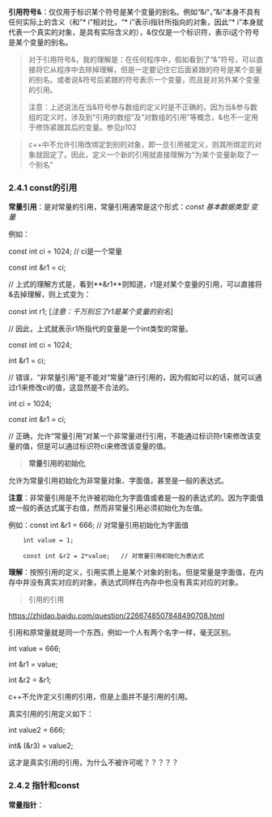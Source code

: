 **引用符号&**：仅仅用于标识某个符号是某个变量的别名。例如“&i“，”&i“本身不具有任何实际上的含义（和”* i“相对比，“* i”表示i指针所指向的对象，因此“* i”本身就代表一个真实的对象，是具有实际含义的），&仅仅是一个标识符，表示i这个符号是某个变量的别名。

> 对于引用符号&，我的理解是：在任何程序中，假如看到了“&”符号，可以直接将它从程序中去除掉理解，但是一定要记住它后面紧跟的符号是某个变量的别名。或者说&符号后紧跟的符号表示一个变量，而且是对另外某个变量的引用。
>
> 注意：上述说法在当&符号参与数组的定义时是不正确的，因为当&参与数组的定义时，涉及到“引用的数组”及“对数组的引用”等概念，&也不一定用于修饰紧跟其后的变量。参见p102

> c++中不允许引用改绑定到别的对象，即一旦引用被定义，则其所绑定的对象就固定了。因此，定义一个新的引用就直接理解为“为某个变量新取了一个别名”



### 2.4.1 const的引用

**常量引用**：是对常量的引用，常量引用通常是这个形式：*const 基本数据类型 变量*

例如：

const int ci = 1024;  // ci是一个常量

const int &r1 = ci;   

// 上式的理解方式是，看到**&r1**则知道，r1是对某个变量的引用，可以直接将&去掉理解，则上式变为：

const int r1;      [*注意：千万别忘了r1是某个变量的别名*] 

// 因此，上式就表示r1所指代的变量是一个int类型的常量。 



const int ci = 1024;

int &r1 = ci;

// 错误，“非常量引用”是不能对“常量”进行引用的，因为假如可以的话，就可以通过r1来修改ci的值，这显然是不合法的。



int ci = 1024;

const int &r1 = ci;

// 正确，允许“常量引用”对某一个非常量进行引用，不能通过标识符r1来修改该变量的值，但是可以通过标识符ci来修改该变量的值。



> **常量引用的初始化**

允许为常量引用初始化为非常量对象、字面值，甚至是一般的表达式。

**注意**：非常量引用是不允许被初始化为字面值或者是一般的表达式的。因为字面值或一般的表达式属于右值，然而非常量引用必须初始化为左值。

例如：const int &r1 = 666;    // 对常量引用初始化为字面值

	    int value = 1;

	    const int &r2 = 2*value;   // 对常量引用初始化为表达式

**理解**：按照引用的定义，引用实质上是某个对象的别名。但是常量是字面值，在内存中并没有真实对应的对象，表达式同样在内存中也没有真实对应的对象。





> 引用的引用

https://zhidao.baidu.com/question/2266748507848490708.html

引用和原常量就是同一个东西，例如一个人有两个名字一样，毫无区别。

int value = 666;

int &r1 = value;

int &r2 = &r1;

c++不允许定义引用的引用，但是上面并不是引用的引用。

真实引用的引用定义如下：

int value2 = 666;

int& (&r3) = value2;

这才是真实引用的引用，为什么不被许可呢？？？？？



### 2.4.2 指针和const

**常量指针**：



